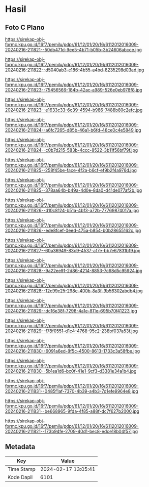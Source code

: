 # Hasil

## Foto C Plano

https://sirekap-obj-formc.kpu.go.id/16f7/pemilu/pdpr/61/12/01/20/16/6112012016009-20240216-211821--50db471d-9ee5-4b71-b05b-3b24606abcce.jpg

https://sirekap-obj-formc.kpu.go.id/16f7/pemilu/pdpr/61/12/01/20/16/6112012016009-20240216-211822--d5040ab3-c186-4b55-a4bd-8235298d03ad.jpg

https://sirekap-obj-formc.kpu.go.id/16f7/pemilu/pdpr/61/12/01/20/16/6112012016009-20240216-211823--75456566-184b-42ac-a989-526e0eb978f8.jpg

https://sirekap-obj-formc.kpu.go.id/16f7/pemilu/pdpr/61/12/01/20/16/6112012016009-20240216-211823--e1633c33-6c39-4594-b986-7488b80c2efc.jpg

https://sirekap-obj-formc.kpu.go.id/16f7/pemilu/pdpr/61/12/01/20/16/6112012016009-20240216-211824--a6fc7265-d85b-46a1-b6fd-48ce0c4e5849.jpg

https://sirekap-obj-formc.kpu.go.id/16f7/pemilu/pdpr/61/12/01/20/16/6112012016009-20240216-211824--c0b7d215-583b-4ccc-8522-3b11f56bf79f.jpg

https://sirekap-obj-formc.kpu.go.id/16f7/pemilu/pdpr/61/12/01/20/16/6112012016009-20240216-211825--258f45be-face-4f2a-b6cf-ef9b2f4a976d.jpg

https://sirekap-obj-formc.kpu.go.id/16f7/pemilu/pdpr/61/12/01/20/16/6112012016009-20240216-211825--378aa64b-b49a-4d0e-8da0-d41de077af2b.jpg

https://sirekap-obj-formc.kpu.go.id/16f7/pemilu/pdpr/61/12/01/20/16/6112012016009-20240216-211826--d10c8124-b51a-4bf3-a72b-77769874017a.jpg

https://sirekap-obj-formc.kpu.go.id/16f7/pemilu/pdpr/61/12/01/20/16/6112012016009-20240216-211826--ede8fcef-0eed-475a-b854-b0b28655162c.jpg

https://sirekap-obj-formc.kpu.go.id/16f7/pemilu/pdpr/61/12/01/20/16/6112012016009-20240216-211827--60a36949-83c9-4537-af7e-bb7e67831b19.jpg

https://sirekap-obj-formc.kpu.go.id/16f7/pemilu/pdpr/61/12/01/20/16/6112012016009-20240216-211828--9a22ee91-2d86-4214-8853-7c98d5c95924.jpg

https://sirekap-obj-formc.kpu.go.id/16f7/pemilu/pdpr/61/12/01/20/16/6112012016009-20240216-211828--12c99c25-298e-400b-8a3f-9b56302abdb4.jpg

https://sirekap-obj-formc.kpu.go.id/16f7/pemilu/pdpr/61/12/01/20/16/6112012016009-20240216-211829--dc16e38f-7298-4a1e-811e-695b70f41223.jpg

https://sirekap-obj-formc.kpu.go.id/16f7/pemilu/pdpr/61/12/01/20/16/6112012016009-20240216-211829--f78f0551-d1c4-4768-95c2-238bf037a53f.jpg

https://sirekap-obj-formc.kpu.go.id/16f7/pemilu/pdpr/61/12/01/20/16/6112012016009-20240216-211830--6091a6ed-8f5c-4500-8613-1733c3a58fbe.jpg

https://sirekap-obj-formc.kpu.go.id/16f7/pemilu/pdpr/61/12/01/20/16/6112012016009-20240216-211830--5b1ea1d6-bc0f-41e1-9cf3-d3381e34a1b4.jpg

https://sirekap-obj-formc.kpu.go.id/16f7/pemilu/pdpr/61/12/01/20/16/6112012016009-20240216-211831--0485f1af-7370-4b39-a4b3-7d1efe9964e8.jpg

https://sirekap-obj-formc.kpu.go.id/16f7/pemilu/pdpr/61/12/01/20/16/6112012016009-20240216-211831--be668965-9fda-4f85-a88f-dc7f627b2000.jpg

https://sirekap-obj-formc.kpu.go.id/16f7/pemilu/pdpr/61/12/01/20/16/6112012016009-20240216-211821--173b94fe-2709-40d1-bec8-edce18b04f57.jpg


## Metadata

| Key        | Value               |
| ---------- | ------------------- |
| Time Stamp | 2024-02-17 13:05:41 |
| Kode Dapil | 6101                |




